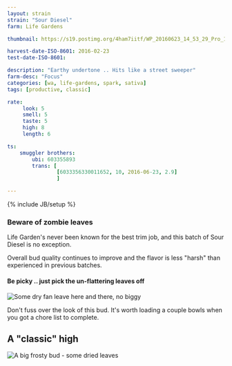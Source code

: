 ```yaml
---
layout: strain
strain: "Sour Diesel"
farm: Life Gardens

thumbnail: https://s19.postimg.org/4ham7iitf/WP_20160623_14_53_29_Pro_1.jpg

harvest-date-ISO-8601: 2016-02-23
test-date-ISO-8601: 

description: "Earthy undertone .. Hits like a street sweeper"
farm-desc: "Focus"
categories: [wa, life-gardens, spark, sativa]
tags: [productive, classic]

rate:
     look: 5
     smell: 5
     taste: 5
     high: 8
     length: 6

ts: 
    smuggler brothers:
        ubi: 603355893
        trans: [
                [6033356330011652, 10, 2016-06-23, 2.9]
                ]

---
```

{% include JB/setup %}

### Beware of zombie leaves

Life Garden's never been known for the best trim job, 
and this batch of Sour Diesel is no exception.

Overall bud quality continues to improve and the flavor is less "harsh" than experienced in previous batches.

#### Be picky .. just pick the un-flattering leaves off

![Some dry fan leave here and there, no biggy](https://s31.postimg.org/h61targq3/WP_20160623_15_21_48_Pro_1.jpg)

Don't fuss over the look of this bud.
It's worth loading a couple bowls when you got a chore list to complete.

## A "classic" high

![A big frosty bud - some dried leaves](https://s32.postimg.org/l8hv07a79/WP_20160623_15_25_53_Pro.jpg)